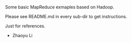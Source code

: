Some basic MapReduce exmaples based on Hadoop.

Please see README.md in every sub-dir to get instructions.

Just for references. 

- Zhaoyu Li
